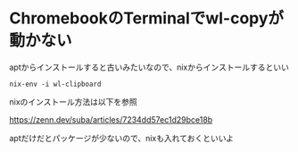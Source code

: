 # ChromebookのTerminalでwl-copyが動かない

aptからインストールすると古いみたいなので、nixからインストールするといい

```
nix-env -i wl-clipboard
```

nixのインストール方法は以下を参照

https://zenn.dev/suba/articles/7234dd57ec1d29bce18b

aptだけだとパッケージが少ないので、nixも入れておくといいよ
